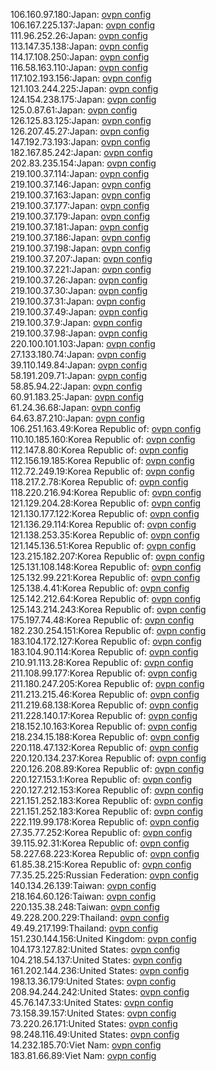 106.160.97.180:Japan: [ovpn config](vpn/106_160_97_180.ovpn)  
106.167.225.137:Japan: [ovpn config](vpn/106_167_225_137.ovpn)  
111.96.252.26:Japan: [ovpn config](vpn/111_96_252_26.ovpn)  
113.147.35.138:Japan: [ovpn config](vpn/113_147_35_138.ovpn)  
114.17.108.250:Japan: [ovpn config](vpn/114_17_108_250.ovpn)  
116.58.163.110:Japan: [ovpn config](vpn/116_58_163_110.ovpn)  
117.102.193.156:Japan: [ovpn config](vpn/117_102_193_156.ovpn)  
121.103.244.225:Japan: [ovpn config](vpn/121_103_244_225.ovpn)  
124.154.238.175:Japan: [ovpn config](vpn/124_154_238_175.ovpn)  
125.0.87.61:Japan: [ovpn config](vpn/125_0_87_61.ovpn)  
126.125.83.125:Japan: [ovpn config](vpn/126_125_83_125.ovpn)  
126.207.45.27:Japan: [ovpn config](vpn/126_207_45_27.ovpn)  
147.192.73.193:Japan: [ovpn config](vpn/147_192_73_193.ovpn)  
182.167.85.242:Japan: [ovpn config](vpn/182_167_85_242.ovpn)  
202.83.235.154:Japan: [ovpn config](vpn/202_83_235_154.ovpn)  
219.100.37.114:Japan: [ovpn config](vpn/219_100_37_114.ovpn)  
219.100.37.146:Japan: [ovpn config](vpn/219_100_37_146.ovpn)  
219.100.37.163:Japan: [ovpn config](vpn/219_100_37_163.ovpn)  
219.100.37.177:Japan: [ovpn config](vpn/219_100_37_177.ovpn)  
219.100.37.179:Japan: [ovpn config](vpn/219_100_37_179.ovpn)  
219.100.37.181:Japan: [ovpn config](vpn/219_100_37_181.ovpn)  
219.100.37.186:Japan: [ovpn config](vpn/219_100_37_186.ovpn)  
219.100.37.198:Japan: [ovpn config](vpn/219_100_37_198.ovpn)  
219.100.37.207:Japan: [ovpn config](vpn/219_100_37_207.ovpn)  
219.100.37.221:Japan: [ovpn config](vpn/219_100_37_221.ovpn)  
219.100.37.26:Japan: [ovpn config](vpn/219_100_37_26.ovpn)  
219.100.37.30:Japan: [ovpn config](vpn/219_100_37_30.ovpn)  
219.100.37.31:Japan: [ovpn config](vpn/219_100_37_31.ovpn)  
219.100.37.49:Japan: [ovpn config](vpn/219_100_37_49.ovpn)  
219.100.37.9:Japan: [ovpn config](vpn/219_100_37_9.ovpn)  
219.100.37.98:Japan: [ovpn config](vpn/219_100_37_98.ovpn)  
220.100.101.103:Japan: [ovpn config](vpn/220_100_101_103.ovpn)  
27.133.180.74:Japan: [ovpn config](vpn/27_133_180_74.ovpn)  
39.110.149.84:Japan: [ovpn config](vpn/39_110_149_84.ovpn)  
58.191.209.71:Japan: [ovpn config](vpn/58_191_209_71.ovpn)  
58.85.94.22:Japan: [ovpn config](vpn/58_85_94_22.ovpn)  
60.91.183.25:Japan: [ovpn config](vpn/60_91_183_25.ovpn)  
61.24.36.68:Japan: [ovpn config](vpn/61_24_36_68.ovpn)  
64.63.87.210:Japan: [ovpn config](vpn/64_63_87_210.ovpn)  
106.251.163.49:Korea Republic of: [ovpn config](vpn/106_251_163_49.ovpn)  
110.10.185.160:Korea Republic of: [ovpn config](vpn/110_10_185_160.ovpn)  
112.147.8.80:Korea Republic of: [ovpn config](vpn/112_147_8_80.ovpn)  
112.156.19.185:Korea Republic of: [ovpn config](vpn/112_156_19_185.ovpn)  
112.72.249.19:Korea Republic of: [ovpn config](vpn/112_72_249_19.ovpn)  
118.217.2.78:Korea Republic of: [ovpn config](vpn/118_217_2_78.ovpn)  
118.220.216.94:Korea Republic of: [ovpn config](vpn/118_220_216_94.ovpn)  
121.129.204.28:Korea Republic of: [ovpn config](vpn/121_129_204_28.ovpn)  
121.130.177.122:Korea Republic of: [ovpn config](vpn/121_130_177_122.ovpn)  
121.136.29.114:Korea Republic of: [ovpn config](vpn/121_136_29_114.ovpn)  
121.138.253.35:Korea Republic of: [ovpn config](vpn/121_138_253_35.ovpn)  
121.145.136.51:Korea Republic of: [ovpn config](vpn/121_145_136_51.ovpn)  
123.215.182.207:Korea Republic of: [ovpn config](vpn/123_215_182_207.ovpn)  
125.131.108.148:Korea Republic of: [ovpn config](vpn/125_131_108_148.ovpn)  
125.132.99.221:Korea Republic of: [ovpn config](vpn/125_132_99_221.ovpn)  
125.138.4.41:Korea Republic of: [ovpn config](vpn/125_138_4_41.ovpn)  
125.142.212.64:Korea Republic of: [ovpn config](vpn/125_142_212_64.ovpn)  
125.143.214.243:Korea Republic of: [ovpn config](vpn/125_143_214_243.ovpn)  
175.197.74.48:Korea Republic of: [ovpn config](vpn/175_197_74_48.ovpn)  
182.230.254.151:Korea Republic of: [ovpn config](vpn/182_230_254_151.ovpn)  
183.104.172.127:Korea Republic of: [ovpn config](vpn/183_104_172_127.ovpn)  
183.104.90.114:Korea Republic of: [ovpn config](vpn/183_104_90_114.ovpn)  
210.91.113.28:Korea Republic of: [ovpn config](vpn/210_91_113_28.ovpn)  
211.108.99.177:Korea Republic of: [ovpn config](vpn/211_108_99_177.ovpn)  
211.180.247.205:Korea Republic of: [ovpn config](vpn/211_180_247_205.ovpn)  
211.213.215.46:Korea Republic of: [ovpn config](vpn/211_213_215_46.ovpn)  
211.219.68.138:Korea Republic of: [ovpn config](vpn/211_219_68_138.ovpn)  
211.228.140.17:Korea Republic of: [ovpn config](vpn/211_228_140_17.ovpn)  
218.152.10.163:Korea Republic of: [ovpn config](vpn/218_152_10_163.ovpn)  
218.234.15.188:Korea Republic of: [ovpn config](vpn/218_234_15_188.ovpn)  
220.118.47.132:Korea Republic of: [ovpn config](vpn/220_118_47_132.ovpn)  
220.120.134.237:Korea Republic of: [ovpn config](vpn/220_120_134_237.ovpn)  
220.126.208.89:Korea Republic of: [ovpn config](vpn/220_126_208_89.ovpn)  
220.127.153.1:Korea Republic of: [ovpn config](vpn/220_127_153_1.ovpn)  
220.127.212.153:Korea Republic of: [ovpn config](vpn/220_127_212_153.ovpn)  
221.151.252.183:Korea Republic of: [ovpn config](vpn/221_151_252_183.ovpn)  
221.151.252.183:Korea Republic of: [ovpn config](vpn/221_151_252_183.ovpn)  
222.119.99.178:Korea Republic of: [ovpn config](vpn/222_119_99_178.ovpn)  
27.35.77.252:Korea Republic of: [ovpn config](vpn/27_35_77_252.ovpn)  
39.115.92.31:Korea Republic of: [ovpn config](vpn/39_115_92_31.ovpn)  
58.227.68.223:Korea Republic of: [ovpn config](vpn/58_227_68_223.ovpn)  
61.85.38.215:Korea Republic of: [ovpn config](vpn/61_85_38_215.ovpn)  
77.35.25.225:Russian Federation: [ovpn config](vpn/77_35_25_225.ovpn)  
140.134.26.139:Taiwan: [ovpn config](vpn/140_134_26_139.ovpn)  
218.164.60.126:Taiwan: [ovpn config](vpn/218_164_60_126.ovpn)  
220.135.38.248:Taiwan: [ovpn config](vpn/220_135_38_248.ovpn)  
49.228.200.229:Thailand: [ovpn config](vpn/49_228_200_229.ovpn)  
49.49.217.199:Thailand: [ovpn config](vpn/49_49_217_199.ovpn)  
151.230.144.156:United Kingdom: [ovpn config](vpn/151_230_144_156.ovpn)  
104.173.127.82:United States: [ovpn config](vpn/104_173_127_82.ovpn)  
104.218.54.137:United States: [ovpn config](vpn/104_218_54_137.ovpn)  
161.202.144.236:United States: [ovpn config](vpn/161_202_144_236.ovpn)  
198.13.36.179:United States: [ovpn config](vpn/198_13_36_179.ovpn)  
208.94.244.242:United States: [ovpn config](vpn/208_94_244_242.ovpn)  
45.76.147.33:United States: [ovpn config](vpn/45_76_147_33.ovpn)  
73.158.39.157:United States: [ovpn config](vpn/73_158_39_157.ovpn)  
73.220.26.171:United States: [ovpn config](vpn/73_220_26_171.ovpn)  
98.248.116.49:United States: [ovpn config](vpn/98_248_116_49.ovpn)  
14.232.185.70:Viet Nam: [ovpn config](vpn/14_232_185_70.ovpn)  
183.81.66.89:Viet Nam: [ovpn config](vpn/183_81_66_89.ovpn)  
